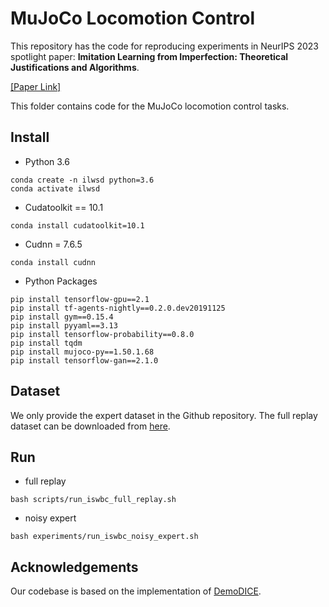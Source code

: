 
# MuJoCo Locomotion Control

This repository has the code for reproducing experiments in NeurIPS 2023 spotlight paper: **Imitation Learning from Imperfection: Theoretical Justifications and Algorithms**.

[[Paper Link]](https://openreview.net/forum?id=vO04AzsB49)

This folder contains code for the MuJoCo locomotion control tasks.

##  Install

- Python 3.6

```
conda create -n ilwsd python=3.6
conda activate ilwsd
```

- Cudatoolkit == 10.1

```
conda install cudatoolkit=10.1
```

- Cudnn = 7.6.5


```
conda install cudnn
```


- Python Packages


```
pip install tensorflow-gpu==2.1
pip install tf-agents-nightly==0.2.0.dev20191125
pip install gym==0.15.4
pip install pyyaml==3.13
pip install tensorflow-probability==0.8.0
pip install tqdm
pip install mujoco-py==1.50.1.68
pip install tensorflow-gan==2.1.0
```

## Dataset

We only provide the expert dataset in the Github repository. The full replay dataset can be downloaded from [here](https://drive.google.com/drive/folders/1r0KM08z-f7qtVFJl9Z3pssfFw440TZ0K?usp=sharing).


## Run

- full replay

```
bash scripts/run_iswbc_full_replay.sh
```

- noisy expert

```
bash experiments/run_iswbc_noisy_expert.sh
```


## Acknowledgements

Our codebase is based on the implementation of [DemoDICE](https://github.com/KAIST-AILab/imitation-dice).